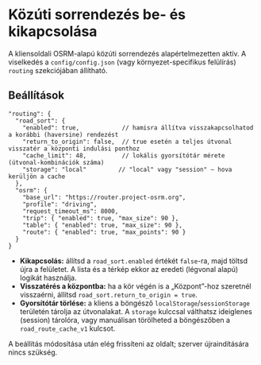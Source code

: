 # Közúti sorrendezés be- és kikapcsolása

A kliensoldali OSRM-alapú közúti sorrendezés alapértelmezetten aktív. A viselkedés a `config/config.json` (vagy környezet-specifikus
felülírás) `routing` szekciójában állítható.

## Beállítások

```jsonc
"routing": {
  "road_sort": {
    "enabled": true,            // hamisra állítva visszakapcsolhatod a korábbi (haversine) rendezést
    "return_to_origin": false,  // true esetén a teljes útvonal visszatér a központi indulási ponthoz
    "cache_limit": 48,          // lokális gyorsítótár mérete (útvonal-kombinációk száma)
    "storage": "local"         // "local" vagy "session" – hova kerüljön a cache
  },
  "osrm": {
    "base_url": "https://router.project-osrm.org",
    "profile": "driving",
    "request_timeout_ms": 8000,
    "trip": { "enabled": true, "max_size": 90 },
    "table": { "enabled": true, "max_size": 90 },
    "route": { "enabled": true, "max_points": 90 }
  }
}
```

* **Kikapcsolás:** állítsd a `road_sort.enabled` értékét `false`-ra, majd töltsd újra a felületet. A lista és a térkép ekkor az
  eredeti (légvonal alapú) logikát használja.
* **Visszatérés a központba:** ha a kör végén is a „Központ”-hoz szeretnél visszaérni, állítsd `road_sort.return_to_origin = true`.
* **Gyorsítótár törlése:** a kliens a böngésző `localStorage`/`sessionStorage` területén tárolja az útvonalakat. A `storage`
  kulccsal válthatsz ideiglenes (session) tárolóra, vagy manuálisan törölheted a böngészőben a `road_route_cache_v1` kulcsot.

A beállítás módosítása után elég frissíteni az oldalt; szerver újraindítására nincs szükség.
